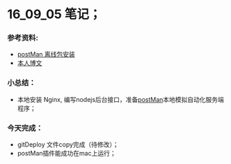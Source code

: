 # 16_09_05 笔记；

### 参考资料:
* [postMan 离线包安装](http://chromecj.com/utilities/2015-04/423.html)
* [本人博文](http://www.cnblogs.com/wteam-xq/p/4639401.html)


### 小总结：
* 本地安装 Nginx, 编写nodejs后台接口，准备[postMan](http://chromecj.com/web-development/2014-09/60.html)本地模拟自动化服务端程序；


### 今天完成：
* gitDeploy 文件copy完成（待修改）；
* postMan插件能成功在mac上运行；